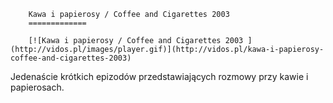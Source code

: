 
        Kawa i papierosy / Coffee and Cigarettes 2003 
        =============
        
        [![Kawa i papierosy / Coffee and Cigarettes 2003 ](http://vidos.pl/images/player.gif)](http://vidos.pl/kawa-i-papierosy-coffee-and-cigarettes-2003)
        
        
 Jedenaście krótkich epizodów przedstawiających rozmowy przy kawie i papierosach. 
    
